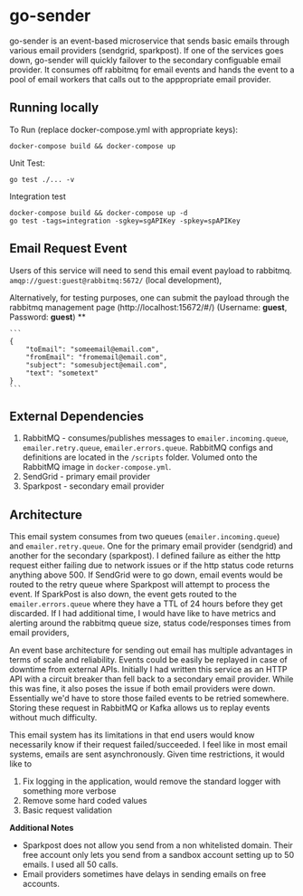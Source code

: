 
# go-sender
go-sender is an event-based microservice that sends basic emails through various email providers (sendgrid, sparkpost). If one of the services goes down, go-sender will quickly failover to the secondary configuable email provider. It consumes off rabbitmq for email events and hands the event to a pool of email workers that calls out to the apppropriate email provider.

## Running locally
To Run (replace docker-compose.yml with appropriate keys):
  ```
  docker-compose build && docker-compose up
  ```
Unit Test:

    go test ./... -v

Integration test

    docker-compose build && docker-compose up -d
    go test -tags=integration -sgkey=sgAPIKey -spkey=spAPIKey

## Email Request Event
Users of this service will need to send this email event payload to rabbitmq. `amqp://guest:guest@rabbitmq:5672/` (local development),

Alternatively, for testing purposes, one can submit the payload through the rabbitmq management page (http://localhost:15672/#/) (Username: **guest**, Password: **guest**) **

	```
	{
        "toEmail": "someemail@email.com",
        "fromEmail": "fromemail@email.com",
        "subject": "somesubject@email.com",
        "text": "sometext"
	}
	```

## External Dependencies
1. RabbitMQ - consumes/publishes messages to `emailer.incoming.queue`, `emailer.retry.queue`, `emailer.errors.queue`. RabbitMQ configs and definitions are located in the `/scripts` folder. Volumed onto the RabbitMQ image in `docker-compose.yml`.
2. SendGrid - primary email provider
3. Sparkpost - secondary email provider

## Architecture
This email system consumes from two queues (`emailer.incoming.queue`) and `emailer.retry.queue`. One for the primary email provider (sendgrid) and another for the secondary (sparkpost). I defined failure as either the http request either failing due to network issues or if the http status code returns anything above 500. If SendGrid were to go down, email events would be routed to the retry queue where Sparkpost will attempt to process the event. If SparkPost is also down, the event gets routed to the `emailer.errors.queue` where they have a TTL of 24 hours before they get discarded. If I had additional time, I would have like to have metrics and alerting around the rabbitmq queue size, status code/responses times from email providers,

An event base architecture for sending out email has multiple advantages in terms of scale and reliability. Events could be easily be replayed in case of downtime from external APIs. Initially I had written this service as an HTTP API with a circuit breaker than fell back to a secondary email provider. While this was fine, it also poses the issue if both email providers were down. Essentially we'd have to store those failed events to be retried somewhere. Storing these request in RabbitMQ or Kafka allows us to replay events without much difficulty.

This email system has its limitations in that end users would know necessarily know if their request failed/succeeded. I feel like in most email systems, emails are sent asynchronously. Given time restrictions, it would like to

1. Fix logging in the application, would remove the standard logger with something more verbose
2. Remove some hard coded values
3. Basic request validation

**Additional Notes**
- Sparkpost does not allow you send from a non whitelisted domain. Their free account only lets you send from a sandbox account setting up to 50 emails. I used all 50 calls.
- Email providers sometimes have delays in sending emails on free accounts.
